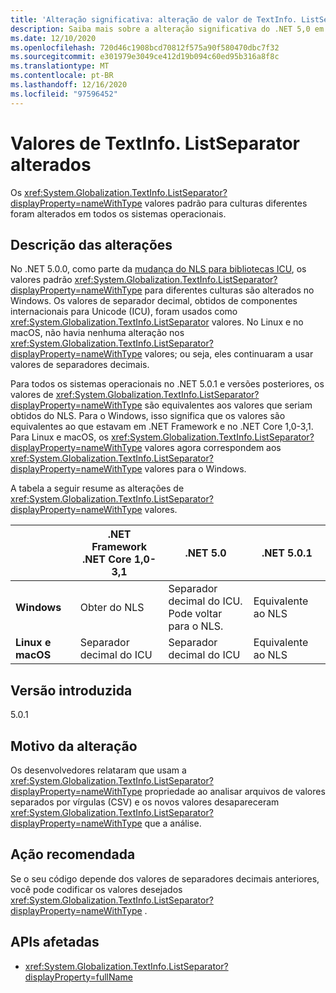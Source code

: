 ```yaml
---
title: 'Alteração significativa: alteração de valor de TextInfo. ListSeparator'
description: Saiba mais sobre a alteração significativa do .NET 5,0 em que o valor padrão de TextInfo. ListSeparator foi alterado entre as versões 5,0 e 5.0.1.
ms.date: 12/10/2020
ms.openlocfilehash: 720d46c1908bcd70812f575a90f580470dbc7f32
ms.sourcegitcommit: e301979e3049ce412d19b094c60ed95b316a8f8c
ms.translationtype: MT
ms.contentlocale: pt-BR
ms.lasthandoff: 12/16/2020
ms.locfileid: "97596452"
---
```

# <a name="textinfolistseparator-values-changed"></a>Valores de TextInfo. ListSeparator alterados

Os <xref:System.Globalization.TextInfo.ListSeparator?displayProperty=nameWithType> valores padrão para culturas diferentes foram alterados em todos os sistemas operacionais.

## <a name="change-description"></a>Descrição das alterações

No .NET 5.0.0, como parte da [mudança do NLS para bibliotecas ICU](icu-globalization-api.md), os valores padrão <xref:System.Globalization.TextInfo.ListSeparator?displayProperty=nameWithType> para diferentes culturas são alterados no Windows. Os valores de separador decimal, obtidos de componentes internacionais para Unicode (ICU), foram usados como <xref:System.Globalization.TextInfo.ListSeparator> valores. No Linux e no macOS, não havia nenhuma alteração nos <xref:System.Globalization.TextInfo.ListSeparator?displayProperty=nameWithType> valores; ou seja, eles continuaram a usar valores de separadores decimais.

Para todos os sistemas operacionais no .NET 5.0.1 e versões posteriores, os valores de <xref:System.Globalization.TextInfo.ListSeparator?displayProperty=nameWithType> são equivalentes aos valores que seriam obtidos do NLS. Para o Windows, isso significa que os valores são equivalentes ao que estavam em .NET Framework e no .NET Core 1,0-3,1. Para Linux e macOS, os <xref:System.Globalization.TextInfo.ListSeparator?displayProperty=nameWithType> valores agora correspondem aos <xref:System.Globalization.TextInfo.ListSeparator?displayProperty=nameWithType> valores para o Windows.

A tabela a seguir resume as alterações de <xref:System.Globalization.TextInfo.ListSeparator?displayProperty=nameWithType> valores.

| | .NET Framework<br/>.NET Core 1,0-3,1 | .NET 5.0 | .NET 5.0.1 |
-|-|-|-
| **Windows** | Obter do NLS | Separador decimal do ICU.<br/>Pode voltar para o NLS. | Equivalente ao NLS |
| **Linux e macOS** | Separador decimal do ICU | Separador decimal do ICU | Equivalente ao NLS |

## <a name="version-introduced"></a>Versão introduzida

5.0.1

## <a name="reason-for-change"></a>Motivo da alteração

Os desenvolvedores relataram que usam a <xref:System.Globalization.TextInfo.ListSeparator?displayProperty=nameWithType> propriedade ao analisar arquivos de valores separados por vírgulas (CSV) e os novos valores desapareceram <xref:System.Globalization.TextInfo.ListSeparator?displayProperty=nameWithType> que a análise.

## <a name="recommended-action"></a>Ação recomendada

Se o seu código depende dos valores de separadores decimais anteriores, você pode codificar os valores desejados <xref:System.Globalization.TextInfo.ListSeparator?displayProperty=nameWithType> .

## <a name="affected-apis"></a>APIs afetadas

- <xref:System.Globalization.TextInfo.ListSeparator?displayProperty=fullName>

<!--

#### Category

- Globalization

### Affected APIs

- `P:System.Globalization.TextInfo.ListSeparator`

-->
